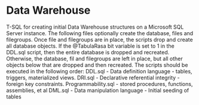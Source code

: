 # Data Warehouse
T-SQL for creating initial Data Warehouse structures on a Microsoft SQL Server instance.
The following files optionally create the database, files and filegroups. 
Once file and filegroups are in place, the scripts drop and create all database objects.
If the @TabulaRasa bit variable is set to 1 in the DDL.sql script, then the entire database is dropped and recreated. Otherwise, the database, fil and filegroups are left in place, but all other objects below that are dropped and then recreated.
The scripts should be executed in the following order:
  DDL.sql - Data definition language - tables, triggers, materialized views.
  DRI.sql - Declarative referential integrity - foreign key constraints.
  Programmability.sql - stored procedures, functions, assemblies, et al
  DML.sql - Data manipulation language - Initial seeding of tables

